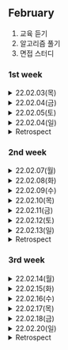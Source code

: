 
## February
  1. 교육 듣기
  2. 알고리즘 풀기
  3. 면접 스터디


### 1st week

<details markdown="1">
<summary>22.02.03(목)</summary>
</br>

__알고리즘__
- [x] 알고리즘 문제 1개 풀기 
  - [10825 국영수](https://www.acmicpc.net/problem/10825) / [풀이](https://github.com/sala0320/Daily_Algorithm/blob/main/Sort/BackJoon/10825.py)
  
__취업 준비__  
- [X] 컬쳐 면접
    
</details>

<details markdown="1">
<summary>22.02.04(금)</summary>
</br>

__알고리즘__
- [X] 알고리즘 문제 2개 풀기
  - [실패율](https://programmers.co.kr/learn/courses/30/lessons/42889) / [풀이](https://github.com/sala0320/Daily_Algorithm/blob/main/Sort/Programmers/%EC%8B%A4%ED%8C%A8%EC%9C%A8.py)
  - [1713 후보추천하기](https://www.acmicpc.net/problem/1713) / [풀이](https://github.com/sala0320/Daily_Algorithm/blob/main/%EA%B5%AC%ED%98%84/BackJoon/1713.py)
  
__취업 준비__ 
- [x] 현모 OT

</details>

<details markdown="1">
<summary>22.02.05(토)</summary>
</br>

__알고리즘__
- [x] 알고리즘 문제 2개 풀기
  - [11650 좌표정렬하기](https://www.acmicpc.net/problem/11650) / [풀이](https://github.com/sala0320/Daily_Algorithm/blob/main/Sort/BackJoon/11650.py)
  - [15483 최소거리](https://www.acmicpc.net/problem/15483) / [풀이](https://github.com/sala0320/Daily_Algorithm/blob/main/DP/BackJoon/15483.py)
  - [7620 편집거리](https://www.acmicpc.net/problem/7620)/[풀이](https://github.com/sala0320/Daily_Algorithm/blob/main/DP/BackJoon/7620.py) -> 메모리 초과


</details>

<details markdown="1">
<summary>22.02.04(일)</summary>
</br>

__알고리즘__
- [x] 알고리즘 문제 1개 풀기
  - [2206 벽 부수고 이동하기](https://www.acmicpc.net/problem/2206) / [풀이](https://github.com/sala0320/Daily_Algorithm/blob/main/BFS%2BDFS/BackJoon/2206.py)
    - visited 3차원으로 설정해서 벽 뚫었을 때와 안뚫었을 때 visited 다르게 설정하기  
      [x좌표, y좌표, 벽뚫은 상태인지 아닌지]

__취업 준비__ 
- [x] C 언어 복습
- [x] 자동차 SW 공합 예습
</details>

<details markdown="1">
<summary>Retrospect</summary>
</br> 

__🥕당근🥕__  
- 이번 주도 좋은 소식이 있는 한주였다. 코테 연습 열심히 한게 조금씩 도움이 되는 것 같고 솔직하게 면접을 본 것이 좋았던 것 같다.  
  
__🗡채찍🗡__
- 다음 주부터 듣게 될 교육이 매우 빡세 보인다. 좋은 결과 얻기 위해 한달 죽었다 생각하고 최선을 다해 열심히 하자.

</details>

### 2nd week

<details markdown="1">
<summary>22.02.07(월)</summary>
</br>

__알고리즘__
- [ ] 알고리즘 문제 1개 풀기 
  
__취업 준비__  
- [x] 자동차 SW 공학 강의 듣기
- [x] 강의 내용 정리 및 복습
    
< 중요 용어 정리 >
- A-SPICE, ISO26262
- 온보드 통신 / 오프보드 통신
- Logical system architecture / Technical system architecture
- Validation / Verification
- Closed-loop control task / Open-loop control task
- 기능 모델 / 환경 모델
- Time-and Value-Discrete Sysytems and Signals
- 활성화 시점 / 마감시점 / 응답시간/ 상대 마감시간
- Ready / Suspended
- Network Topology / CAN 네트워크
- reliability / Avaliability / Safety(Risk, Hazard)
- Hierachy, Modularization
</details>

<details markdown="1">
<summary>22.02.08(화)</summary>
</br>

__알고리즘__
- [ ] 알고리즘 문제 1개 풀기 
  
__취업 준비__  
- [x] 자동차 SW 공학 강의 듣기
- [x] 강의 내용 정리 및 복습

< 중요 용어 정리 >
- Core Process
- ASIL
- SYS / SWE
- Configuration Management
- Baseline
- 품질 / 비용 / 마감시간
- 프로젝트 단계 / 마일스톤 / 간트 차트 / WBS
- Traceability
- 기능 / 비기능 요구사항 
- UML
- 응집도/결합도
- 런타임 최적화 / 자원 최적화
- V&V 기법
- White Box Test / Black Box Test / Experience based Test / Model based Test
- Integration
- Calibration 
</details>

<details markdown="1">
<summary>22.02.09(수)</summary>
</br>

__알고리즘__
- [ ] 알고리즘 문제 1개 풀기 
  
__취업 준비__  
- [x] 자동차 통신 시스템 강의 듣기
- [x] 강의 내용 정리 및 복습

<중요 용어 정리>
- 전장 도메인(바디, 샤시, 파워트레인, 인포메이션)
- Power : B+, ACC, IGN
- Actuator(Motor, Lamp) / Sensor(Sendor, Switch)
- 제어기 하나로 통합
- 차선 유지 시스템 : LDW, LKAS
- Fusion Layer, Application Layer
- 사고 데이터 저장 장티 : ADR, EDR
- 네트워크 프로토콜
- header, payload
- OSI 7계층 모델
  - Physical(물리) 
    : 비트스트림 변환
  - Link(링크)
    : 오류제어, 흐름제어, 프레임(헤더, 트레일러, 데이터)
  - Network(네트워크)
    : 라우팅, 스위칭, ARP, 패킷, IP
  - Tansport(전송)
    : 종단간통신, 세그먼트, TCP/UDP
  - Session(세션)
  - Presentation(표현)
  - Application(응용) - ECU
- 유니캐스트, 멀티캐스트, 브로드캐스트
- CAN 통신, ID값
- Ethernet, AVB, TSN
- DoIP, NM
</details>

<details markdown="1">
<summary>22.02.10(목)</summary>

</br>

__취업 준비__  
- [x] ISO26262 강의 듣기
- [x] 강의 내용 정리 및 복습
- [x] 퀴즈 준비(키워드 A4용지에 정리 및 암기)
</details>


<details markdown="1">
<summary>22.02.11(금)</summary>

</br>

__취업 준비__  
- [x] 리눅스 강의 듣기
- [x] 퀴즈 공부

<중요 용어 정리>

</details>

<details markdown="1">
<summary>22.02.12(토)</summary>

</br>

__알고리즘__
- [ ] 알고리즘 2문제 풀기

__취업 준비__  
- [x] 리눅스 강의 정리
- [ ] Pose 공부 및 정리
</details>

<details markdown="1">
<summary>22.02.13(일)</summary>

</br>

__알고리즘__
- [ ] 알고리즘 1문제 풀기
  
__취업 준비__  
- [ ] Pose 공부 및 정리
</details>


<details markdown="1">
<summary>Retrospect</summary>
</br> 

__🥕당근🥕__  
- 매일 8시부터 5시까지 집중해서 강의듣는게 오랜만이여서 적응하기 힘들었지만, 지각도 안하고 질문도 하려 하고 열심히 참여했다.
  
__🗡채찍🗡__
- 퀴즈를 다 맞고 싶었지만 몇개 틀린것 같아서 속상하다. 수업 더 열심히 듣고 필기하고, 좀 더 세세한 부분까지 열심히 외우자!!
  
</details>

### 3rd week
<details markdown="1">
<summary>22.02.14(월)</summary>

</br>

__취업 준비__  
- [x] 리눅스 강의 정리
  - 리눅스는 장치도 파일단위로 관리
  - ls, chmod, ps
- [ ] Pose 공부 및 정리

</details>

<details markdown="1">
<summary>22.02.15(화)</summary>

</br>

__취업 준비__  
- [x] 리눅스 강의 정리
- [ ] Pose 프로젝트 정리


</details>

<details markdown="1">
<summary>22.02.16(수)</summary>

</br>

__취업 준비__  
- [x] C 강의 정리
  - 구조체
  - 변수사용영역
- [x] C 강의 과제
</details>

<details markdown="1">
<summary>22.02.17(목)</summary>

</br>

__취업 준비__  
- [x] C 강의 정리
  - 구조체 포인터
  - 이중 포인터
  - 동적할당함수

</details>

<details markdown="1">
<summary>22.02.18(금)</summary>

</br>

__취업 준비__  
- [x] C 강의 정리
 
</details>
<details markdown="1">
<summary>22.02.20(일)</summary>

</br>

__취업 준비__  
- [x] 리눅스 프로그래밍, C 프로그래밍 퀴즈 준비
 
</details>
<details markdown="1">
<summary>Retrospect</summary>
</br> 

__🥕당근🥕__  
- 열심히 수업들으려고 노력하고, 적극적으로 수업시간 내 코드 공개도 해서 뿌듯했다. 학부 과정 속에서 깊이 있게 배우지 못했던 C 프로그래밍도 많이 배우게 되어서 좋다. 추후 정리한 내용도 다 업로드 하자!
  
__🗡채찍🗡__
- 이번주는 배도 아프고, 졸업식도 있어서 금요일 이후로 공부에 많이 집중하지 못하였다. 다음 주에는 더 집중해서 수업시간에 다 이해하려고 노력하고 면접 준비도 열심히 하고 주말에도 공부만 하자.

</details>

